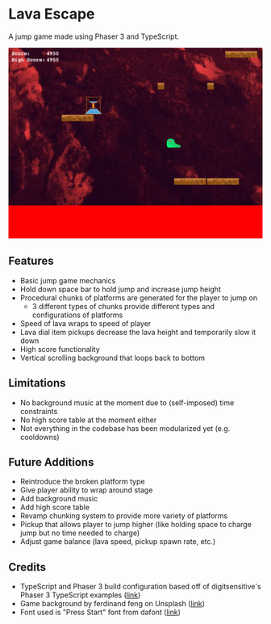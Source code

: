 # Lava Escape

A jump game made using Phaser 3 and TypeScript.

![Lava Escape Screenshot](screenshots/game.png "Lava Escape Screenshot")

## Features
- Basic jump game mechanics
- Hold down space bar to hold jump and increase jump height
- Procedural chunks of platforms are generated for the player to jump on
    - 3 different types of chunks provide different types and configurations of platforms
- Speed of lava wraps to speed of player
- Lava dial item pickups decrease the lava height and temporarily slow it down
- High score functionality
- Vertical scrolling background that loops back to bottom

## Limitations
- No background music at the moment due to (self-imposed) time constraints
- No high score table at the moment either
- Not everything in the codebase has been modularized yet (e.g. cooldowns)

## Future Additions
- Reintroduce the broken platform type
- Give player ability to wrap around stage
- Add background music
- Add high score table
- Revamp chunking system to provide more variety of platforms
- Pickup that allows player to jump higher (like holding space to charge jump but no time needed to charge)
- Adjust game balance (lava speed, pickup spawn rate, etc.)

## Credits
- TypeScript and Phaser 3 build configuration based off of digitsensitive's Phaser 3 TypeScript examples ([link](https://github.com/digitsensitive/phaser3-typescript))
- Game background by ferdinand feng on Unsplash ([link](https://unsplash.com/photos/2RAt2zMoHqU))
- Font used is "Press Start" font from dafont ([link](https://www.dafont.com/press-start.font))
